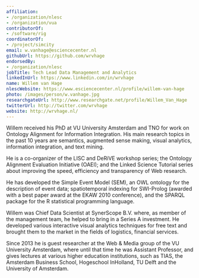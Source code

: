 ```yaml
---
affiliation:
- /organization/nlesc
- /organization/vua
contributorOf:
- /software/rig
coordinatorOf:
- /project/simcity
email: w.vanhage@esciencecenter.nl
githubUrl: https://github.com/wrvhage
endorsedBy:
- /organization/nlesc
jobTitle: Tech Lead Data Management and Analytics
linkedInUrl: https://www.linkedin.com/in/wrvhage
name: Willem van Hage
nlescWebsite: https://www.esciencecenter.nl/profile/willem-van-hage
photo: /images/person/w.vanhage.jpg
researchgateUrl: http://www.researchgate.net/profile/Willem_Van_Hage
twitterUrl: http://twitter.com/wrvhage
website: http://wrvhage.nl/
---
```

Willem received his PhD at VU University Amsterdam and TNO for work on Ontology Alignment for Information Integration. His main research topics in the past 10 years are semantics, augmented sense making, visual analytics, information integration, and text mining.

He is a co-organizer of the LISC and DeRiVE workshop series; the Ontology Alignment Evaluation Initiative (OAEI); and the Linked Science Tutorial series about improving the speed, efficiency and transparency of Web research.

He has developed the Simple Event Model (SEM), an OWL ontology for the description of event data; spatiotemporal indexing for SWI-Prolog (awarded with a best paper award at the EKAW 2010 conference), and the SPARQL package for the R statistical programming language.

Willem was Chief Data Scientist at SynerScope B.V. where, as member of the management team, he helped to bring in a Series A investment. He developed various interactive visual analytics techniques for free text and brought them to the market in the fields of logistics, financial services.

Since 2013 he is guest researcher at the Web & Media group of the VU University Amsterdam, where until that time he was Assistant Professor, and gives lectures at various higher education institutions, such as TIAS, the Amsterdam Business School, Hogeschool InHolland, TU Delft and the University of Amsterdam.
